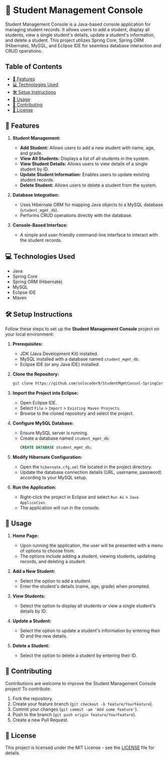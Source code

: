 # 📝 Student Management Console

Student Management Console is a Java-based console application for managing student records. It allows users to add a student, display all students, view a single student's details, update a student's information, and delete a student. This project utilizes Spring Core, Spring ORM (Hibernate), MySQL, and Eclipse IDE for seamless database interaction and CRUD operations.

## Table of Contents

- [🌟 Features](#features)
- [💻 Technologies Used](#technologies-used)
- [🛠️ Setup Instructions](#setup-instructions)
- [🚀 Usage](#usage)
- [🤝 Contributing](#contributing)
- [📝 License](#license)

## 🌟 Features

1. **Student Management:**
   - **Add Student:** Allows users to add a new student with name, age, and grade.
   - **View All Students:** Displays a list of all students in the system.
   - **View Student Details:** Allows users to view details of a single student by ID.
   - **Update Student Information:** Enables users to update existing student records.
   - **Delete Student:** Allows users to delete a student from the system.

2. **Database Integration:**
   - Uses Hibernate ORM for mapping Java objects to a MySQL database (`student_mgmt_db`).
   - Performs CRUD operations directly with the database.

3. **Console-Based Interface:**
   - A simple and user-friendly command-line interface to interact with the student records.

## 💻 Technologies Used

- Java
- Spring Core
- Spring ORM (Hibernate)
- MySQL
- Eclipse IDE
- Maven

## 🛠️ Setup Instructions

Follow these steps to set up the **Student Management Console** project on your local environment:

1. **Prerequisites:**
   - JDK (Java Development Kit) installed.
   - MySQL installed with a database named `student_mgmt_db`.
   - Eclipse IDE (or any Java IDE) installed.

2. **Clone the Repository:**
   ```bash
   git clone https://github.com/solocoder9/StudentMgmtConsol-SpringCore-CRUD.git
   ```

3. **Import the Project into Eclipse:**
   - Open Eclipse IDE.
   - Select `File` > `Import` > `Existing Maven Projects`.
   - Browse to the cloned repository and select the project.

4. **Configure MySQL Database:**
   - Ensure MySQL server is running.
   - Create a database named `student_mgmt_db`:
     ```sql
     CREATE DATABASE student_mgmt_db;
     ```

5. **Modify Hibernate Configuration:**
   - Open the `hibernate.cfg.xml` file located in the project directory.
   - Update the database connection details (URL, username, password) according to your MySQL setup.

6. **Run the Application:**
   - Right-click the project in Eclipse and select `Run As` > `Java Application`.
   - The application will run in the console.

## 🚀 Usage

1. **Home Page:**
   - Upon running the application, the user will be presented with a menu of options to choose from.
   - The options include adding a student, viewing students, updating records, and deleting a student.

2. **Add a New Student:**
   - Select the option to add a student.
   - Enter the student's details (name, age, grade) when prompted.

3. **View Students:**
   - Select the option to display all students or view a single student's details by ID.

4. **Update a Student:**
   - Select the option to update a student's information by entering their ID and the new details.

5. **Delete a Student:**
   - Select the option to delete a student by entering their ID.

## 🤝 Contributing

Contributions are welcome to improve the Student Management Console project! To contribute:

1. Fork the repository.
2. Create your feature branch (`git checkout -b feature/YourFeature`).
3. Commit your changes (`git commit -am 'Add some feature'`).
4. Push to the branch (`git push origin feature/YourFeature`).
5. Create a new Pull Request.

## 📝 License

This project is licensed under the MIT License - see the [LICENSE](LICENSE) file for details.
